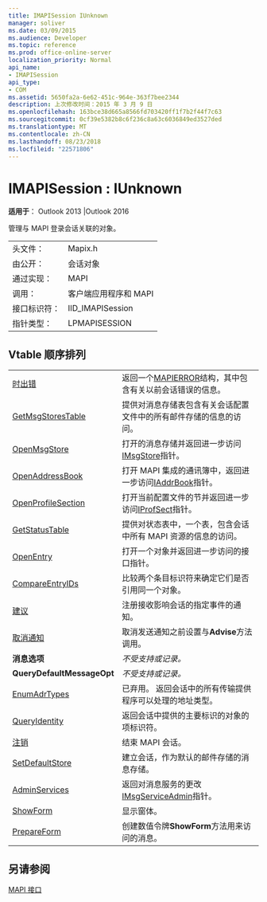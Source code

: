 ```yaml
---
title: IMAPISession IUnknown
manager: soliver
ms.date: 03/09/2015
ms.audience: Developer
ms.topic: reference
ms.prod: office-online-server
localization_priority: Normal
api_name:
- IMAPISession
api_type:
- COM
ms.assetid: 5650fa2a-6e62-451c-964e-363f7bee2344
description: 上次修改时间：2015 年 3 月 9 日
ms.openlocfilehash: 163bce38d665a8566fd703420ff1f7b2f44f7c63
ms.sourcegitcommit: 0cf39e5382b8c6f236c8a63c6036849ed3527ded
ms.translationtype: MT
ms.contentlocale: zh-CN
ms.lasthandoff: 08/23/2018
ms.locfileid: "22571806"
---
```

# <a name="imapisession--iunknown"></a>IMAPISession : IUnknown

  
  
**适用于**： Outlook 2013 |Outlook 2016 
  
管理与 MAPI 登录会话关联的对象。
  
|||
|:-----|:-----|
|头文件：  <br/> |Mapix.h  <br/> |
|由公开：  <br/> |会话对象  <br/> |
|通过实现：  <br/> |MAPI  <br/> |
|调用：  <br/> |客户端应用程序和 MAPI  <br/> |
|接口标识符：  <br/> |IID_IMAPISession  <br/> |
|指针类型：  <br/> |LPMAPISESSION  <br/> |
   
## <a name="vtable-order"></a>Vtable 顺序排列

|||
|:-----|:-----|
|[时出错](imapisession-getlasterror.md) <br/> |返回一个[MAPIERROR](mapierror.md)结构，其中包含有关以前会话错误的信息。  <br/> |
|[GetMsgStoresTable](imapisession-getmsgstorestable.md) <br/> |提供对消息存储表包含有关会话配置文件中的所有邮件存储的信息的访问。  <br/> |
|[OpenMsgStore](imapisession-openmsgstore.md) <br/> |打开的消息存储并返回进一步访问[IMsgStore](imsgstoreimapiprop.md)指针。  <br/> |
|[OpenAddressBook](imapisession-openaddressbook.md) <br/> |打开 MAPI 集成的通讯簿中，返回进一步访问[IAddrBook](iaddrbookimapiprop.md)指针。  <br/> |
|[OpenProfileSection](imapisession-openprofilesection.md) <br/> |打开当前配置文件的节并返回进一步访问[IProfSect](iprofsectimapiprop.md)指针。  <br/> |
|[GetStatusTable](imapisession-getstatustable.md) <br/> |提供对状态表中，一个表，包含会话中所有 MAPI 资源的信息的访问。  <br/> |
|[OpenEntry](imapisession-openentry.md) <br/> |打开一个对象并返回进一步访问的接口指针。  <br/> |
|[CompareEntryIDs](imapisession-compareentryids.md) <br/> |比较两个条目标识符来确定它们是否引用同一个对象。  <br/> |
|[建议](imapisession-advise.md) <br/> |注册接收影响会话的指定事件的通知。  <br/> |
|[取消通知](imapisession-unadvise.md) <br/> |取消发送通知之前设置与**Advise**方法调用。  <br/> |
|**消息选项** <br/> | *不受支持或记录。*  <br/> |
|**QueryDefaultMessageOpt** <br/> | *不受支持或记录。*  <br/> |
|[EnumAdrTypes](imapisession-enumadrtypes.md) <br/> |已弃用。 返回会话中的所有传输提供程序可以处理的地址类型。  <br/> |
|[QueryIdentity](imapisession-queryidentity.md) <br/> |返回会话中提供的主要标识的对象的项标识符。  <br/> |
|[注销](imapisession-logoff.md) <br/> |结束 MAPI 会话。  <br/> |
|[SetDefaultStore](imapisession-setdefaultstore.md) <br/> |建立会话，作为默认的邮件存储的消息存储。  <br/> |
|[AdminServices](imapisession-adminservices.md) <br/> |返回对消息服务的更改[IMsgServiceAdmin](imsgserviceadminiunknown.md)指针。  <br/> |
|[ShowForm](imapisession-showform.md) <br/> |显示窗体。  <br/> |
|[PrepareForm](imapisession-prepareform.md) <br/> |创建数值令牌**ShowForm**方法用来访问的消息。  <br/> |
   
## <a name="see-also"></a>另请参阅



[MAPI 接口](mapi-interfaces.md)

